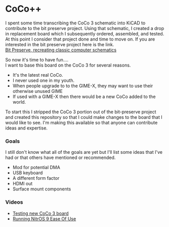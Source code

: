 # CoCo++
I spent some time transcribing the CoCo 3 schematic into KiCAD to contribute to the bit preserve project.
Using that schematic, I created a drop in replacement board which I subsequently ordered, assembled, and tested.
At this point I consider that project done and time to move on. If you are interested in the bit preserve
project here is the link.<br>
[Bit Preserve, recreating classic computer schematics](https://github.com/baldengineer/bit-preserve)

So now it's time to have fun....<br>
I want to base this board on the CoCo 3 for several reasons.

- It's the latest real CoCo.
- I never used one in my youth.
- When people upgrade to to the GIME-X, they may want to use their otherwise unused GIME
- If used with a GIME-X then there would be a new CoCo added to the world. 

To start this I stripped the CoCo 3 portion out of the bit-preserve project and
created this repository so that I could make changes to the board that I would like to see. I'm making
this available so that anyone can contribute ideas and expertise.

### Goals
I still don't know what all of the goals are yet but I'll list some ideas that I've had or that others have mentioned or recommended.
- Mod for potential DMA
- USB keyboard
- A different form factor
- HDMI out
- Surface mount components

### Videos
- [Testing new CoCo 3 board](https://youtu.be/XzGmMZHgejc)
- [Running NitrOS 9 Ease Of Use](https://youtu.be/wSlYcxvCpys)

